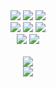 <div align="center">
  <img src="https://img.shields.io/badge/C-00599C?style=flat-square&logo=C&logoColor=white" />
  <img src="https://img.shields.io/badge/C++-00599C?style=flat-square&logo=c%2B%2B&logoColor=white"/>
  <img src="https://img.shields.io/badge/PYTHON-3670A0?style=flat-square&logo=python&logoColor=white"/>
</div>
<div align="center">
  <img src="https://img.shields.io/badge/HTML5-E34F26?style=flat-square&logo=HTML5&logoColor=white"/>
  <img src="https://img.shields.io/badge/CSS3-1572B6?style=flat-square&logo=CSS3&logoColor=white"/>
  <img src="https://img.shields.io/badge/JAVASCRIPT-F7DF1E?style=flat-square&logo=JAVASCRIPT&logoColor=white"/>
</div>
<div align="center">
  <img src="https://img.shields.io/badge/REACT-61DAFB?style=flat-square&logo=react&logoColor=white"/>
  <img src="https://img.shields.io/badge/React Native-61DAFB?style=flat-square&logo=react&logoColor=white"/>
</div>
</br>
<div align="center">
  <a href="https://www.instagram.com/1.eq.0">
  <img src="https://img.shields.io/badge/1.eq.0-E4405F?style=flat-square&logo=Instagram&logoColor=white"/>
  </a>
</div>
<div align="center">
<a href="https://hits.seeyoufarm.com"><img src="https://hits.seeyoufarm.com/api/count/incr/badge.svg?url=https%3A%2F%2Fgithub.com%2F1eq0&count_bg=%233D6BC8&title_bg=%23555555&icon=&icon_color=%23E7E7E7&title=hits&edge_flat=false"/></a>
</div>


<!--
**1eq0/1eq0** is a ✨ _special_ ✨ repository because its `README.md` (this file) appears on your GitHub profile.

Here are some ideas to get you started:

- 🔭 I’m currently working on ...
- 🌱 I’m currently learning ...
- 👯 I’m looking to collaborate on ...
- 🤔 I’m looking for help with ...
- 💬 Ask me about ...
- 📫 How to reach me: ...
- 😄 Pronouns: ...
- ⚡ Fun fact: ...
-->
